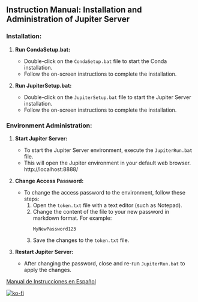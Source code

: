 ## Instruction Manual: Installation and Administration of Jupiter Server

### Installation:

1. **Run CondaSetup.bat:**
   - Double-click on the `CondaSetup.bat` file to start the Conda installation.
   - Follow the on-screen instructions to complete the installation.

2. **Run JupiterSetup.bat:**
   - Double-click on the `JupiterSetup.bat` file to start the Jupiter Server installation.
   - Follow the on-screen instructions to complete the installation.

### Environment Administration:

1. **Start Jupiter Server:**
   - To start the Jupiter Server environment, execute the `JupiterRun.bat` file.
   - This will open the Jupiter environment in your default web browser. http://localhost:8888/

2. **Change Access Password:**
   - To change the access password to the environment, follow these steps:
     1. Open the `token.txt` file with a text editor (such as Notepad).
     2. Change the content of the file to your new password in markdown format. For example:
        ```
        MyNewPassword123
        ```
     3. Save the changes to the `token.txt` file.

3. **Restart Jupiter Server:**
   - After changing the password, close and re-run `JupiterRun.bat` to apply the changes.

[Manual de Instrucciones en Español](README_ES.md)

[![ko-fi](https://ko-fi.com/img/githubbutton_sm.svg)](https://ko-fi.com/Z8Z4HKF8C)
